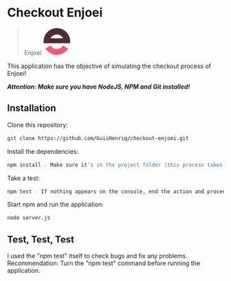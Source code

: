 # Checkout Enjoei
> Enjoei ![](static/img/logo.png)

This application has the objective of simulating the checkout process of Enjoei!

**_Attention: Make sure you have NodeJS, NPM and Git installed!_**

  
## Installation

Clone this repository:

```sh
git clone https://github.com/GuiiHenriq/checkout-enjoei.git
```

Install the dependencies:

```sh
npm install - Make sure it's in the project folder (this process takes 30 ~ 50 seconds)
```

Take a test:

```sh
npm test - If nothing appears on the console, end the action and proceed to the next step (this process takes 05 ~ 15 seconds)
```

Start npm and run the application:

```sh
node server.js
```
 
  
## Test, Test, Test

I used the "npm test" itself to check bugs and fix any problems.
Recommendation: Turn the "npm test" command before running the application.